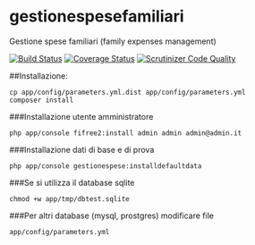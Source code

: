 # gestionespesefamiliari
Gestione spese familiari (family expenses management)

[![Build Status](https://travis-ci.org/manzolo/gestionespesefamiliari.svg?branch=master)](https://travis-ci.org/manzolo/gestionespesefamiliari)
[![Coverage Status](https://img.shields.io/coveralls/manzolo/gestionespesefamiliari.svg)](https://coveralls.io/r/manzolo/gestionespesefamiliari)
[![Scrutinizer Code Quality](https://scrutinizer-ci.com/g/manzolo/gestionespesefamiliari/badges/quality-score.png?b=master)](https://scrutinizer-ci.com/g/manzolo/gestionespesefamiliari/?branch=master)

##Installazione:
```
cp app/config/parameters.yml.dist app/config/parameters.yml
composer install
```
###Installazione utente amministratore
```
php app/console fifree2:install admin admin admin@admin.it
```
###Installazione dati di base e di prova
```
php app/console gestionespese:installdefaultdata
```
###Se si utilizza il database sqlite
```
chmod +w app/tmp/dbtest.sqlite
```
###Per altri database (mysql, prostgres) modificare file 
```
app/config/parameters.yml
```





